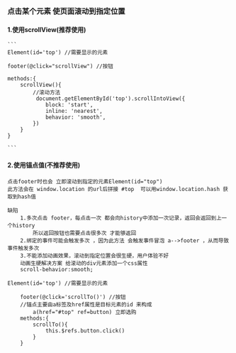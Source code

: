 ### 点击某个元素 使页面滚动到指定位置

 #### 1.使用scrollView(推荐使用)
    ```
    Element(id='top') //需要显示的元素

    footer(@click="scrollView") //按钮
    
    methods:{
        scrollView(){
            //滚动方法
             document.getElementById('top').scrollIntoView({
                block: 'start',
                inline: 'nearest',
                behavior: 'smooth',
            })
        }
    }

    ```

#### 2.使用锚点值(不推荐使用)
    点击footer时也会 立即滚动到指定的元素Element(id="top")
    此方法会在 window.location 的url后拼接 #top  可以用window.location.hash 获取到hash值

    缺陷 
        1.多次点击 footer，每点击一次 都会向history中添加一次记录，返回会返回到上一个history
            所以返回按钮也需要点击很多次 才能够返回
        2.绑定的事件可能会触发多次 ，因为此方法 会触发事件冒泡 a-->footer ，从而导致事件触发多次
        3.不能添加动画效果，滚动到指定位置会很生硬，用户体验不好
        动画生硬解决方案 给滚动的div元素添加一个css属性
        scroll-behavior:smooth;
```
Element(id='top') //需要显示的元素

    footer(@click='scrollTo()') //按钮
    //锚点主要由a标签及href属性是目标元素的id 来构成
        a(href="#top" ref=button) 立即选购
    methods:{
        scrollTo(){
            this.$refs.button.click()
        }
    }

```